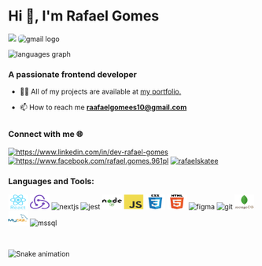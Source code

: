 <h1 align="left">Hi 👋, I'm Rafael Gomes</h1>
<div align="left">
 
![](https://visitcount.itsvg.in/api?id=raafaelgomees10&icon=5&color=1)
 <img src="https://img.shields.io/static/v1?message=Gmail&logo=gmail&label=&color=D14836&logoColor=white&labelColor=&style=for-the-badge" height="25" alt="gmail logo" style="border-radius: 6px"  />
</div>
<div align="left">
  <img src="https://github-readme-stats.vercel.app/api/top-langs/?username=raafaelgomees10&theme=codeSTACKr&hide_border=false&include_all_commits=true&count_private=true&layout=compact" height="150" alt="languages graph"  />
<!--   <img src="https://github-readme-stats.vercel.app/api?username=raafaelgomees10&theme=codeSTACKr&hide_border=false&show_icons=true&include_all_commits=true&count_private=true" height="150" alt="stats graph"  /> -->
</div>
<h3 align="left">A passionate frontend developer</h3>

- 👨‍💻 All of my projects are available at [my portfolio.](https://rafaelgomes.netlify.app?utm_source=github&utm_medium=social&utm_campaign=readmeProfile)

- 📫 How to reach me **raafaelgomees10@gmail.com**

##

<h3 align="left">Connect with me  🌐 </h3>

<div align="left">
<a href="https://linkedin.com/in/dev-rafael-gomes" target="blank"><img align="center" src="https://raw.githubusercontent.com/rahuldkjain/github-profile-readme-generator/master/src/images/icons/Social/linked-in-alt.svg" alt="https://www.linkedin.com/in/dev-rafael-gomes" height="30" width="40" /></a>
<a href="https://fb.com/rafael.gomes.961pl" target="blank"><img align="center" src="https://raw.githubusercontent.com/rahuldkjain/github-profile-readme-generator/master/src/images/icons/Social/facebook.svg" alt="https://www.facebook.com/rafael.gomes.961pl" height="30" width="40" /></a>
<a href="https://instagram.com/rafaelskatee" target="blank"><img align="center" src="https://raw.githubusercontent.com/rahuldkjain/github-profile-readme-generator/master/src/images/icons/Social/instagram.svg" alt="rafaelskatee" height="30" width="40" /></a>
</div>


<h3 align="left">Languages and Tools:</h3>
<div align="left"> 
<img src="https://raw.githubusercontent.com/devicons/devicon/master/icons/react/react-original-wordmark.svg" alt="react" width="40" height="30"/>
<img src="https://raw.githubusercontent.com/devicons/devicon/master/icons/redux/redux-original.svg" alt="redux" width="40"  height="30"/> 
<img src="https://cdn.worldvectorlogo.com/logos/nextjs-2.svg" alt="nextjs" width="40"  height="30"/>
<img src="https://www.vectorlogo.zone/logos/jestjsio/jestjsio-icon.svg" alt="jest" width="40"  height="30"/>
<img src="https://raw.githubusercontent.com/devicons/devicon/master/icons/nodejs/nodejs-original-wordmark.svg" alt="nodejs" width="40"  height="30"/> 
<img src="https://raw.githubusercontent.com/devicons/devicon/master/icons/javascript/javascript-original.svg" alt="javascript" width="40"  height="30"/>
<img src="https://raw.githubusercontent.com/devicons/devicon/master/icons/css3/css3-original-wordmark.svg" alt="css3" width="40"  height="30"/> 
<img src="https://raw.githubusercontent.com/devicons/devicon/master/icons/html5/html5-original-wordmark.svg" alt="html5" width="40"  height="30"/>
<img src="https://www.vectorlogo.zone/logos/figma/figma-icon.svg" alt="figma" width="40"  height="30"/>
<img src="https://www.vectorlogo.zone/logos/git-scm/git-scm-icon.svg" alt="git" width="40"  height="30"/> 
<img src="https://raw.githubusercontent.com/devicons/devicon/master/icons/mongodb/mongodb-original-wordmark.svg" alt="mongodb" width="40"  height="30"/> 
 <img src="https://raw.githubusercontent.com/devicons/devicon/master/icons/mysql/mysql-original-wordmark.svg" alt="mysql" width="40"  height="30"/>
<img src="https://www.svgrepo.com/show/303229/microsoft-sql-server-logo.svg" alt="mssql" width="40"  height="30"/> 
 </div>


##

<br clear="both">
<img src="https://raw.githubusercontent.com/maurodesouza/maurodesouza/output/snake.svg" alt="Snake animation" />




